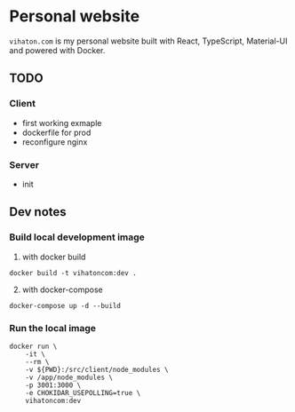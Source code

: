 # Personal website

`vihaton.com` is my personal website built with React, TypeScript, Material-UI and powered with Docker.

## TODO

### Client
- first working exmaple
- dockerfile for prod
- reconfigure nginx

### Server 
- init

## Dev notes

### Build local development image

1. with docker build  

```
docker build -t vihatoncom:dev . 
```

2. with docker-compose  
```
docker-compose up -d --build

```

### Run the local image

```
docker run \
    -it \
    --rm \
    -v ${PWD}:/src/client/node_modules \
    -v /app/node_modules \
    -p 3001:3000 \
    -e CHOKIDAR_USEPOLLING=true \
    vihatoncom:dev
```
